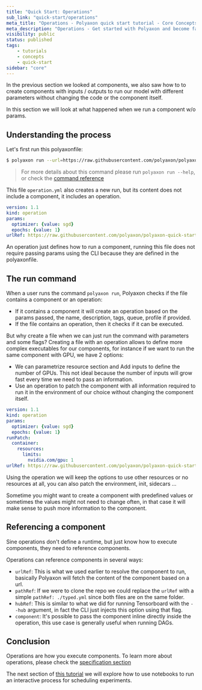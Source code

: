 ```yaml
---
title: "Quick Start: Operations"
sub_link: "quick-start/operations"
meta_title: "Operations - Polyaxon quick start tutorial - Core Concepts"
meta_description: "Operations - Get started with Polyaxon and become familiar with the ecosystem of Polyaxon with a top-level overview and useful links to get you started."
visibility: public
status: published
tags:
    - tutorials
    - concepts
    - quick-start
sidebar: "core"
---
```


In the previous section we looked at components, we also saw how to to create components with inputs / outputs 
to run our model with different parameters without changing the code or the component itself.

In this section we will look at what happened when we run a component w/o params.

## Understanding the process

Let's first run this polyaxonfile:

```bash
$ polyaxon run --url=https://raw.githubusercontent.com/polyaxon/polyaxon-quick-start/master/experimentation/operation.yml
```

> For more details about this command please run `polyaxon run --help`, 
or check the [command reference](/docs/core/cli/run/)

This file `operation.yml` also creates a new run, but its content does not include a component, it includes an operation.

```yaml
version: 1.1
kind: operation
params:
  optimizer: {value: sgd}
  epochs: {value: 1}
urlRef: https://raw.githubusercontent.com/polyaxon/polyaxon-quick-start/master/experimentation/typed.yml
```

An operation just defines how to run a component, running this file does not require passing params using the CLI because they are defined in the polyaxonfile.

## The run command

When a user runs the command `polyaxon run`, Polyaxon checks if the file contains a component or an operation: 
 * If it contains a component it will create an operation based on the params passed, the name, description, tags, queue, profile if provided.
 * If the file contains an operation, then it checks if it can be executed.

But why create a file when we can just run the command with parameters and some flags?
Creating a file with an operation allows to define more complex executables for our components, 
for instance if we want to run the same component with GPU, we have 2 options:
 * We can parametrize resource section and Add inputs to define the number of GPUs. This not ideal because the number of inputs will grow fast every time we need to pass an information.
 * Use an operation to patch the component with all information required to run it in the environment of our choice without changing the component itself.
 
```yaml
version: 1.1
kind: operation
params:
  optimizer: {value: sgd}
  epochs: {value: 1}
runPatch:
  container:
    resources:
      limits:
        nvidia.com/gpu: 1
urlRef: https://raw.githubusercontent.com/polyaxon/polyaxon-quick-start/master/experimentation/typed.yml
```

Using the operation we will keep the options to use other resources or no resources at all, you can also patch the environment, init, sidecars ...

Sometime you might want to create a component with predefined values or sometimes the values might not need to change often, 
in that case it will make sense to push more information to the component.

## Referencing a component

Sine operations don't define a runtime, but just know how to execute components, they need to reference components.

Operations can reference components in several ways:

 * `urlRef`: This is what we used earlier to resolve the component to run, basically Polyaxon will fetch the content of the component based on a url.
 * `pathRef`: If we were to clone the repo we could replace the `urlRef` with a simple `pathRef: ./typed.yml` since both files are on the same folder.
 * `hubRef`: This is similar to what we did for running Tensorboard with the `--hub` argument, in fact the CLI just injects this option using that flag.
 * `component`: It's possible to pass the component inline directly inside the operation, this use case is generally useful when running DAGs.

## Conclusion

Operations are how you execute components. To learn more about operations, please check the [specification section](/docs/core/specification/operation/)

The next section of [this tutorial](/docs/core/quick-start/iterate/) we will explore how to use notebooks to run an interactive process for scheduling experiments.
